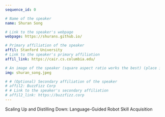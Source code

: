 ```yaml
---
sequence_id: 0

# Name of the speaker
name: Shuran Song

# Link to the speaker's webpage
webpage: https://shurans.github.io/

# Primary affiliation of the speaker
affil: Stanford University
# Link to the speaker's primary affiliation
affil_link: https://cair.cs.columbia.edu/

# An image of the speaker (square aspect ratio works the best) (place in the `assets/img/speakers` directory)
img: shuran_song.jpeg

# # (Optional) Secondary affiliation of the speaker
# affil2: BuzzFizz Corp
# # Link to the speaker's secondary affiliation 
# affil2_link: https://buzzfizz.corp
---
```


<!-- Whatever you write below will show up as the speaker's bio -->

Scaling Up and Distilling Down: Language-Guided Robot Skill Acquisition
